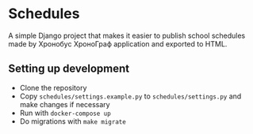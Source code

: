 # Schedules

A simple Django project that makes it easier to publish school schedules made by Хронобус ХроноГраф
application and exported to HTML.

## Setting up development

- Clone the repository
- Copy `schedules/settings.example.py` to `schedules/settings.py` and make changes if necessary
- Run with `docker-compose up`
- Do migrations with `make migrate`
